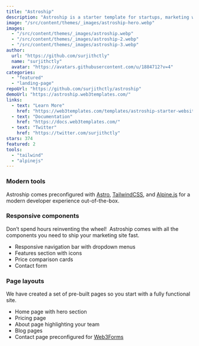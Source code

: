 ```yaml
---
title: "Astroship"
description: "Astroship is a starter template for startups, marketing websites, landing pages & blogs."
image: "/src/content/themes/_images/astroship-hero.webp"
images:
  - "/src/content/themes/_images/astroship.webp"
  - "/src/content/themes/_images/astroship-2.webp"
  - "/src/content/themes/_images/astroship-3.webp"
author:
  url: "https://github.com/surjithctly"
  name: "surjithctly"
  avatar: "https://avatars.githubusercontent.com/u/1884712?v=4"
categories:
  - "featured"
  - "landing-page"
repoUrl: "https://github.com/surjithctly/astroship"
demoUrl: "https://astroship.web3templates.com/"
links:
  - text: "Learn More"
    href: "https://web3templates.com/templates/astroship-starter-website-template-for-astro"
  - text: "Documentation"
    href: "https://docs.web3templates.com/"
  - text: "Twitter"
    href: "https://twitter.com/surjithctly"
stars: 374
featured: 2
tools:
  - "tailwind"
  - "alpinejs"
---
```


<h3>Modern tools</h3><p>Astroship comes preconfigured with <a href="https://astro.build">Astro</a>, <a href="https://tailwindcss.com">TailwindCSS</a>, and <a href="https://alpinejs.dev/">Alpine.js</a> for a modern developer experience out-of-the-box.</p><h3>Responsive components</h3><p>Don’t spend hours reinventing the wheel!&nbsp; Astroship comes with all the components you need to ship your marketing site fast.</p><ul><li>Responsive navigation bar with dropdown menus</li><li>Features section with icons</li><li>Price comparison cards</li><li>Contact form</li></ul><h3>Page layouts</h3><p>We have created a set of pre-built pages so you start with a fully functional site.</p><ul><li>Home page with hero section</li><li>Pricing page</li><li>About page highlighting your team</li><li>Blog pages</li><li>Contact page preconfigured for <a href="https://web3forms.com/">Web3Forms</a></li></ul>

